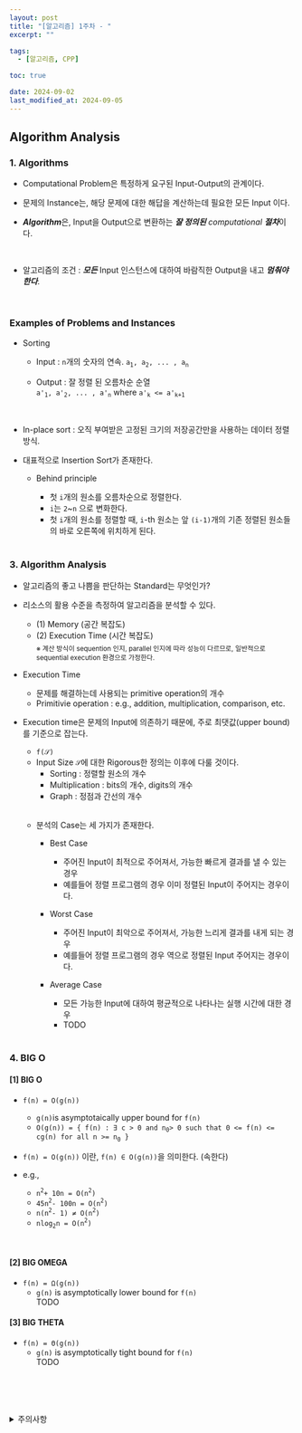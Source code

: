 ```yaml
---
layout: post
title: "[알고리즘] 1주차 - "
excerpt: ""

tags:
  - [알고리즘, CPP]

toc: true

date: 2024-09-02
last_modified_at: 2024-09-05
---
```

## Algorithm Analysis
### 1. Algorithms
- Computational Problem은 특정하게 요구된 Input-Output의 관계이다.  

- 문제의 Instance는, 해당 문제에 대한 해답을 계산하는데 필요한 모든 Input 이다.  

- ***Algorithm***은, Input을 Output으로 변환하는 ***잘 정의된*** *computational* ***절차***이다.  

<br>

- 알고리즘의 조건 :  ***모든*** Input 인스턴스에 대하여 바람직한 Output을 내고 ***멈춰야 한다***.  

<br>

### Examples of Problems and Instances
- Sorting
  - Input : `n`개의 숫자의 연속. `a`<sub>`1`</sub>`, a`<sub>`2`</sub>`, ... , a`<sub>`n`</sub>

  - Output : 잘 정렬 된 오름차순 순열  
  `a'`<sub>`1`</sub>`, a'`<sub>`2`</sub>`, ... , a'`<sub>`n`</sub> where `a'`<sub>`k`</sub>` <= a'`<sub>`k+1`</sub>

<br>

- In-place sort : 오직 부여받은 고정된 크기의 저장공간만을 사용하는 데이터 정렬 방식.  

- 대표적으로 Insertion Sort가 존재한다.  

  - Behind principle
    - 첫 `i`개의 원소를 오름차순으로 정렬한다.  
    - `i`는 `2`~`n` 으로 변화한다.  
    - 첫 `i`개의 원소를 정렬할 때, `i`-th 원소는 앞 `(i-1)`개의 기존 정렬된 원소들의 바로 오른쪽에 위치하게 된다.  

    <br>

### 3. Algorithm Analysis
- 알고리즘의 좋고 나쁨을 판단하는 Standard는 무엇인가?  

- 리소스의 활용 수준을 측정하여 알고리즘을 분석할 수 있다.  

  - (1) Memory (공간 복잡도)
  - (2) Execution Time (시간 복잡도)  
  <sub>※ 계산 방식이 sequention 인지, parallel 인지에 따라 성능이 다르므로, 일반적으로 sequential execution 환경으로 가정한다.</sub>  

- Execution Time
  - 문제를 해결하는데 사용되는 primitive operation의 개수  
  - Primitivie operation : e.g., addition, multiplication, comparison, etc.  

- Execution time은 문제의 Input에 의존하기 때문에, 주로 최댓값(upper bound)를 기준으로 잡는다.  

  - `f(𝒮)`
  - Input Size `𝒮`에 대한 Rigorous한 정의는 이후에 다룰 것이다.  
    - Sorting : 정렬할 원소의 개수
    - Multiplication : bits의 개수, digits의 개수
    - Graph : 정점과 간선의 개수  

  <br>

  - 분석의 Case는 세 가지가 존재한다.  

    - Best Case
      - 주어진 Input이 최적으로 주어져서, 가능한 빠르게 결과를 낼 수 있는 경우  
      - 예를들어 정렬 프로그램의 경우 이미 정렬된 Input이 주어지는 경우이다.  

    - Worst Case
      - 주어진 Input이 최악으로 주어져서, 가능한 느리게 결과를 내게 되는 경우  
      - 예를들어 정렬 프로그램의 경우 역으로 정렬된 Input 주어지는 경우이다.  

    - Average Case
      - 모든 가능한 Input에 대하여 평균적으로 나타나는 실행 시간에 대한 경우
      - TODO  

      <br>

### 4. BIG O
#### [1] BIG O  
- `f(n) = O(g(n))`
  - `g(n)`is asymptotaically upper bound for `f(n)`  
  - `O(g(n)) = { f(n) : ∃ c > 0 and n`<sub>`0`</sub>`> 0 such that 0 <= f(n) <= cg(n) for all n >= n`<sub>`0`</sub>` }`

- `f(n) = O(g(n))` 이란, `f(n) ∈ O(g(n))`을 의미한다. (속한다)  

- e.g.,  
  - `n`<sup>`2`</sup>`+ 10n = O(n`<sup>`2`</sup>`)`  
  - `45n`<sup>`2`</sup>`- 100n = O(n`<sup>`2`</sup>`)`
  - `n(n`<sup>`2`</sup>`- 1) ≠ O(n`<sup>`2`</sup>`)`
  - `nlog`<sub>`2`</sub>`n = O(n`<sup>`2`</sup>`)`

<br>

#### [2] BIG OMEGA
- `f(n) = Ω(g(n))`
  - `g(n)` is asymptotically lower bound for `f(n)`  
  TODO

#### [3] BIG THETA
- `f(n) = Θ(g(n))`
  - `g(n)` is asymptotically tight bound for `f(n)`  
  TODO

<br>
<br>
<br>
<br>
<details>
<summary>주의사항</summary>
<div markdown=   "1">

이 포스팅은 강원대학교 김도형 교수님의 알고리즘 수업을 들으며 내용을 정리 한 것입니다.  
수업 내용에 대한 저작권은 교수님께 있으니,  
다른 곳으로의 무분별한 내용 복사를 자제해 주세요.

</div>
</details> 